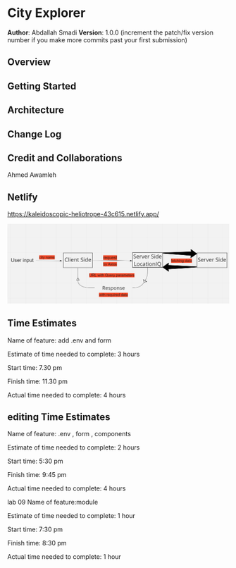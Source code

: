 # City Explorer 

**Author**: Abdallah Smadi
**Version**: 1.0.0 (increment the patch/fix version number if you make more commits past your first submission)

## Overview
<!-- Provide a high level overview of what this application is and why you are building it, beyond the fact that it's an assignment for this class. (i.e. What's your problem domain?) -->

## Getting Started
<!-- What are the steps that a user must take in order to build this app on their own machine and get it running? -->

## Architecture
<!-- Provide a detailed description of the application design. What technologies (languages, libraries, etc) you're using, and any other relevant design information. -->

## Change Log
<!-- Use this area to document the iterative changes made to your application as each feature is successfully implemented. Use time stamps. Here's an example:

01-01-2001 4:59pm - Application now has a fully-functional express server, with a GET route for the location resource. -->

## Credit and Collaborations
<!-- Give credit (and a link) to other people or resources that helped you build this application. -->
Ahmed Awamleh


## Netlify
https://kaleidoscopic-heliotrope-43c615.netlify.app/


![wrrc](src/assets/wrrc.png)

## Time Estimates

Name of feature: add .env and form

Estimate of time needed to complete: 3 hours

Start time: 7.30 pm

Finish time: 11.30 pm

Actual time needed to complete: 4 hours

## editing Time Estimates

Name of feature: .env , form , components

Estimate of time needed to complete: 2 hours

Start time: 5:30 pm

Finish time: 9:45 pm

Actual time needed to complete: 4 hours


lab 09 
Name of feature:module

Estimate of time needed to complete: 1 hour

Start time: 7:30 pm

Finish time: 8:30 pm

Actual time needed to complete: 1 hour
